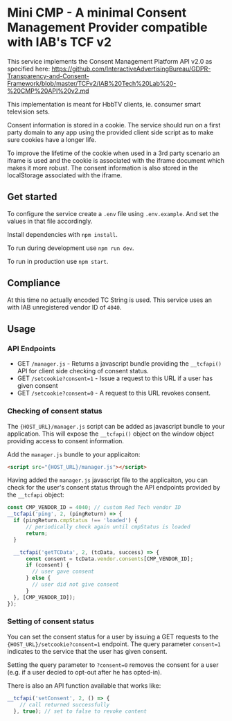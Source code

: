 # Mini CMP - A minimal Consent Management Provider compatible with IAB's TCF v2

This service implements the Consent Management Platform API v2.0 as specified
here: https://github.com/InteractiveAdvertisingBureau/GDPR-Transparency-and-Consent-Framework/blob/master/TCFv2/IAB%20Tech%20Lab%20-%20CMP%20API%20v2.md

This implementation is meant for HbbTV clients, ie. consumer smart television sets.

Consent information is stored in a cookie. The service should run on a first party
domain to any app using the provided client side script as to make sure cookies
have a longer life.

To improve the lifetime of the cookie when used in a 3rd party scenario an iframe
is used and the cookie is associated with the iframe document which makes it more
robust. The consent information is also stored in the localStorage associated
with the iframe.

## Get started

To configure the service create a `.env` file using `.env.example`. And set the
values in that file accordingly.

Install dependencies with `npm install`.

To run during development use `npm run dev`.

To run in production use `npm start`.

## Compliance
At this time no actually encoded TC String is used. This service uses an with
IAB unregistered vendor ID of `4040`.

## Usage

### API Endpoints
* GET `/manager.js` - Returns a javascript bundle providing the `__tcfapi()` API for client side checking of consent status.
* GET `/setcookie?consent=1` - Issue a request to this URL if a user has given consent
* GET `/setcookie?consent=0` - A request to this URL revokes consent.

### Checking of consent status
The `{HOST_URL}/manager.js` script can be added as javascript bundle to your application. This will expose the `__tcfapi()` object on the window object providing access to consent information.

Add the `manager.js` bundle to your applicaiton:
```html
<script src="{HOST_URL}/manager.js"></script>
```

Having added the `manager.js` javascript file to the applicaiton, you can check for the user's consent status through the API endpoints provided by the `__tcfapi` object:
```js
const CMP_VENDOR_ID = 4040; // custom Red Tech vendor ID
__tcfapi('ping', 2, (pingReturn) => {
  if (pingReturn.cmpStatus !== 'loaded') {
      // periodically check again until cmpStatus is loaded
      return;
  }

  __tcfapi('getTCData', 2, (tcData, success) => {
      const consent = tcData.vendor.consents[CMP_VENDOR_ID];
      if (consent) {
        // user gave consent
      } else {
        // user did not give consent
      }
  }, [CMP_VENDOR_ID]);
});
```

### Setting of consent status
You can set the consent status for a user by issuing a GET requests to the `{HOST_URL}/setcookie?consent=1` endpoint. The query parameter `consent=1` indicates to the service that the user has given consent.

Setting the query parameter to  `?consent=0` removes the consent for a user (e.g. if a user decied to opt-out after he has opted-in).

There is also an API function available that works like:
```js
__tcfapi('setConsent', 2, () => {
    // call returned successfully
  }, true); // set to false to revoke content
```
